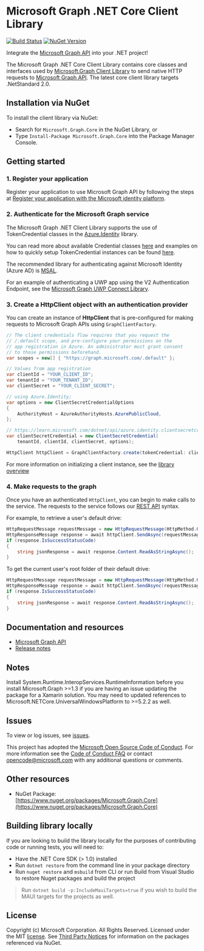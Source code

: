 # Microsoft Graph .NET Core Client Library

[![Build Status](https://dev.azure.com/microsoftgraph/Graph%20Developer%20Experiences/_apis/build/status%2FDotnet%2FDotnet%20Core%20Production?repoName=microsoftgraph%2Fmsgraph-sdk-dotnet-core&branchName=andrueastman%2FContributions)](https://dev.azure.com/microsoftgraph/Graph%20Developer%20Experiences/_build/latest?definitionId=197&repoName=microsoftgraph%2Fmsgraph-sdk-dotnet-core&branchName=andrueastman%2FContributions)
[![NuGet Version](https://buildstats.info/nuget/Microsoft.Graph.Core)](https://www.nuget.org/packages/Microsoft.Graph.Core/)

Integrate the [Microsoft Graph API](https://graph.microsoft.com) into your .NET
project!

The Microsoft Graph .NET Core Client Library contains core classes and interfaces used by [Microsoft.Graph Client Library](https://github.com/microsoftgraph/msgraph-sdk-dotnet) to send native HTTP requests to [Microsoft Graph API](https://graph.microsoft.com). The latest core client library targets .NetStandard 2.0.

## Installation via NuGet

To install the client library via NuGet:

* Search for `Microsoft.Graph.Core` in the NuGet Library, or
* Type `Install-Package Microsoft.Graph.Core` into the Package Manager Console.

## Getting started

### 1. Register your application

Register your application to use Microsoft Graph API by following the steps at [Register your application with the Microsoft identity platform](https://docs.microsoft.com/en-us/graph/auth-register-app-v2).

### 2. Authenticate for the Microsoft Graph service

The Microsoft Graph .NET Client Library supports the use of TokenCredential classes in the [Azure.Identity](https://www.nuget.org/packages/Azure.Identity) library.

You can read more about available Credential classes [here](https://docs.microsoft.com/en-us/dotnet/api/overview/azure/identity-readme#key-concepts) and examples on how to quickly setup TokenCredential instances can be found [here](https://github.com/microsoftgraph/msgraph-sdk-dotnet/blob/main/docs/tokencredentials.md).

The recommended library for authenticating against Microsoft Identity (Azure AD) is [MSAL](https://github.com/AzureAD/microsoft-authentication-library-for-dotnet).

For an example of authenticating a UWP app using the V2 Authentication Endpoint, see the [Microsoft Graph UWP Connect Library](https://github.com/OfficeDev/Microsoft-Graph-UWP-Connect-Library).

### 3. Create a HttpClient object with an authentication provider

You can create an instance of **HttpClient** that is pre-configured for making requests to Microsoft Graph APIs using `GraphClientFactory`.

```cs
// The client credentials flow requires that you request the
// /.default scope, and pre-configure your permissions on the
// app registration in Azure. An administrator must grant consent
// to those permissions beforehand.
var scopes = new[] { "https://graph.microsoft.com/.default" };

// Values from app registration
var clientId = "YOUR_CLIENT_ID";
var tenantId = "YOUR_TENANT_ID";
var clientSecret = "YOUR_CLIENT_SECRET";

// using Azure.Identity;
var options = new ClientSecretCredentialOptions
{
    AuthorityHost = AzureAuthorityHosts.AzurePublicCloud,
};

// https://learn.microsoft.com/dotnet/api/azure.identity.clientsecretcredential
var clientSecretCredential = new ClientSecretCredential(
    tenantId, clientId, clientSecret, options);

HttpClient httpClient = GraphClientFactory.create(tokenCredential: clientSecretCredential, version: "beta");

```

For more information on initializing a client instance, see the [library overview](https://docs.microsoft.com/en-us/graph/sdks/sdks-overview)

### 4. Make requests to the graph

Once you have an authenticated `HttpClient`, you can begin to make calls to the service. The requests to the service follows our [REST API](https://docs.microsoft.com/en-us/graph/use-the-api) syntax.

For example, to retrieve a user's default drive:

```cs
HttpRequestMessage requestMessage = new HttpRequestMessage(HttpMethod.Get, "me/drive");
HttpResponseMessage response = await httpClient.SendAsync(requestMessage);
if (response.IsSuccessStatusCode)
{
    string jsonResponse = await response.Content.ReadAsStringAsync();
}
```

To get the current user's root folder of their default drive:

```cs
HttpRequestMessage requestMessage = new HttpRequestMessage(HttpMethod.Get, "me/drive/root");
HttpResponseMessage response = await httpClient.SendAsync(requestMessage);
if (response.IsSuccessStatusCode)
{
    string jsonResponse = await response.Content.ReadAsStringAsync();
}
```

## Documentation and resources

* [Microsoft Graph API](https://graph.microsoft.com)
* [Release notes](https://github.com/microsoftgraph/msgraph-sdk-dotnet-core/releases)

## Notes

Install System.Runtime.InteropServices.RuntimeInformation before you install Microsoft.Graph >=1.3 if you are having an issue updating the package for a Xamarin solution. You may need to updated references to Microsoft.NETCore.UniversalWindowsPlatform to >=5.2.2 as well.

## Issues

To view or log issues, see [issues](https://github.com/microsoftgraph/msgraph-sdk-dotnet-core/issues).

This project has adopted the [Microsoft Open Source Code of Conduct](https://opensource.microsoft.com/codeofconduct/). For more information see the [Code of Conduct FAQ](https://opensource.microsoft.com/codeofconduct/faq/) or contact [opencode@microsoft.com](mailto:opencode@microsoft.com) with any additional questions or comments.

## Other resources

* NuGet Package: [https://www.nuget.org/packages/Microsoft.Graph.Core](https://www.nuget.org/packages/Microsoft.Graph.Core)

## Building library locally

If you are looking to build the library locally for the purposes of contributing code or running tests, you will need to:

* Have the .NET Core SDK (> 1.0) installed
* Run `dotnet restore` from the command line in your package directory
* Run `nuget restore` and `msbuild` from CLI or run Build from Visual Studio to restore Nuget packages and build the project

> Run `dotnet build -p:IncludeMauiTargets=true` if you wish to build the MAUI targets for the projects as well.

## License

Copyright (c) Microsoft Corporation. All Rights Reserved. Licensed under the MIT [license](LICENSE.txt). See [Third Party Notices](https://github.com/microsoftgraph/msgraph-sdk-dotnet-core/blob/main/THIRD%20PARTY%20NOTICES) for information on the packages referenced via NuGet.
